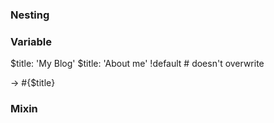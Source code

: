 ### Nesting


### Variable

$title: 'My Blog'
$title: 'About me' !default  # doesn't overwrite

-> #{$title}


### Mixin


